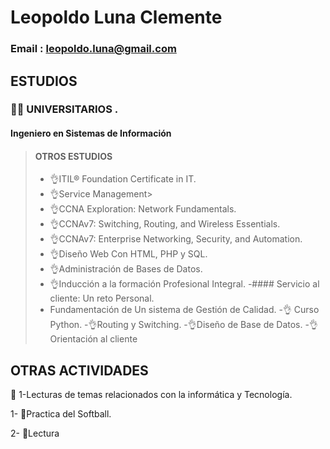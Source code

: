 # Leopoldo Luna Clemente

### Email			: leopoldo.luna@gmail.com


## ESTUDIOS

### 👨‍🎓   UNIVERSITARIOS	.

#### Ingeniero en Sistemas de Información
> #### OTROS ESTUDIOS
> - 👌ITIL® Foundation Certificate in IT.
> - 👌Service Management>
> - 👌CCNA Exploration: Network  Fundamentals.
> - 👌CCNAv7: Switching, Routing, and Wireless Essentials.
> - 👌CCNAv7: Enterprise Networking, Security, and Automation.
> - 👌Diseño Web Con HTML, PHP y SQL.
> - 👌Administración de Bases de Datos.
> - 👌Inducción a la formación Profesional Integral.
> -#### Servicio al cliente: Un reto Personal.
> - Fundamentación de Un sistema de Gestión de Calidad.
> -👌 Curso Python.
> -👌Routing y Switching.
> -👌Diseño de Base de Datos.
> -👌Orientación al cliente


## OTRAS ACTIVIDADES

🚧   1-Lecturas de temas relacionados con la informática y Tecnología.

1- 🥎Practica del Softball.

2- 📘Lectura 

